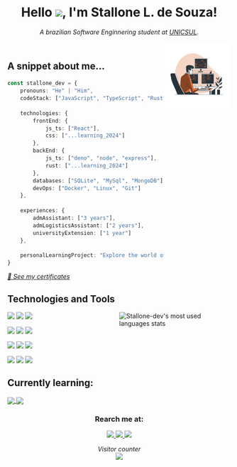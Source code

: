 <header align="center">

# Hello <img src="https://raw.githubusercontent.com/iampavangandhi/iampavangandhi/master/gifs/Hi.gif" width="30px">, I'm Stallone L. de Souza!

*A brazilian Software Enginnering student at <a href="https://www.cruzeirodosulvirtual.com.br/" target="_blank">UNICSUL</a>.*

<a href="https://github.com/stallone-dev" target="_self">
  <img width="30%" align="right" alt="SVG of a developer programming in front of 3 monitors" src="https://raw.githubusercontent.com/stallone-dev/certificates/master/assets/profile_icon.svg?sanitize=true" />
</a>

</header>


<main style="display: inline_block">

## A snippet about me...

```typescript
const stallone_dev = {
    pronouns: "He" | "Him",
    codeStack: ["JavaScript", "TypeScript", "Rust"],

    technologies: {
        frontEnd: {
            js_ts: ["React"],
            css: ["...learning_2024"]
        },
        backEnd: {
            js_ts: ["deno", "node", "express"],
            rust: ["...learning_2024"]
        },
        databases: ["SQLite", "MySql", "MongoDB"],
        devOps: ["Docker", "Linux", "Git"]
    },

    experiences: { 
        admAssistant: ["3 years"],
        admLogisticsAssistant: ["2 years"],
        universityExtension: ["1 year"]
    },
    
    personalLearningProject: "Explore the world of edge computing on DenoJS"
}
```

*<a href="https://github.com/stallone-dev/certificates" target="_blank">🚩 See my certificates</a>*

## Technologies and Tools

<a href="https://github.com/stallone-dev" target="_self">
  <img width="50%" align="right" alt="Stallone-dev's most used languages stats" src="https://github-readme-stats.vercel.app/api/top-langs/?username=stallone-dev&hide_progress=false&layout=donut" />
</a>
  
  <!-- 
  Your languages and tools. Be careful with the alignment. 
  https://www.vectorlogo.zone
  -->
  <code><a href="https://developer.mozilla.org/en-US/docs/Web/JavaScript" target="_blank"><img width="12%" src="https://www.vectorlogo.zone/logos/javascript/javascript-ar21.svg"></a></code>
  <code><a href="https://www.typescriptlang.org/docs/handbook/typescript-from-scratch.html" target="_blank"><img width="12%" src="https://www.vectorlogo.zone/logos/typescriptlang/typescriptlang-ar21.svg"></a></code>
  <code><a href="https://www.rust-lang.org/learn" target="_blank"><img width="12%" src="https://www.vectorlogo.zone/logos/rust-lang/rust-lang-ar21.svg"></a></code>
  <br />

  <code><a href="https://www.docker.com/get-started/" target="_blank"><img width="12%" src="https://www.vectorlogo.zone/logos/docker/docker-ar21.svg"></a></code>
  <code><a href="https://git-scm.com/book/en/v2" target="_blank"><img width="12%" src="https://www.vectorlogo.zone/logos/git-scm/git-scm-ar21.svg"></a></code>
  <code><a href="https://en.wikipedia.org/wiki/Linux" target="_blank"><img width="12%" src="https://www.vectorlogo.zone/logos/linux/linux-ar21.svg"></a></code>
  <br />

  <code><a href="https://www.mongodb.com/docs/" target="_blank"><img width="12%" src="https://www.vectorlogo.zone/logos/mongodb/mongodb-ar21.svg"></a></code>
  <code><a href="https://www.mysql.com/" target="_blank"><img width="12%" src="https://www.vectorlogo.zone/logos/mysql/mysql-ar21.svg"></a></code>
  <code><a href="https://www.sqlite.org/" target="_blank"><img width="12%" src="https://www.vectorlogo.zone/logos/sqlite/sqlite-ar21.svg"></a></code>
  <br />
  
  <code><a href="https://github.com/features/copilot" alt="GitHub Copilot hiperlink" target="_blank"><img width="12%" src="https://www.vectorlogo.zone/logos/github_copilot/github_copilot-ar21.svg"></a></code>
  <code><a href="https://code.visualstudio.com/" target="_blank"><img width="12%" src="https://www.vectorlogo.zone/logos/visualstudio_code/visualstudio_code-ar21.svg"></a></code>
  <code><a href="https://www.gnu.org/software/bash/" target="_blank"><img width="12%" src="https://www.vectorlogo.zone/logos/gnu_bash/gnu_bash-ar21.svg"></a></code>

## Currently learning:

<a href="https://github.com/stallone-dev/docker-studies" target="_blank">
  <img align="center" width="50%" src="https://github-readme-stats.vercel.app/api/pin/?username=stallone-dev&repo=docker-studies" />
</a>
<a href="https://github.com/stallone-dev/docker-studies" target="_blank">
  <img align="center" width="50%" src="https://github-readme-stats.vercel.app/api/pin/?username=stallone-dev&repo=rust-studies" />
</a>

</main>

<footer align="center">

### Rearch me at:

<a href="mailto:stallone.job@gmail.com
?subject=[GITHUB] Contacte me 
&cc=stallone.developer@gmail.com
" target="_blank">
<img width="12%" src="https://www.vectorlogo.zone/logos/gmail/gmail-ar21.svg">
</a>
<a href="https://www.linkedin.com/in/stallone-souza/" target="_blank">
<img width="12%" src="https://www.vectorlogo.zone/logos/linkedin/linkedin-ar21.svg">
</a>
<a href="https://github.com/stallone-dev/" target="_blank">
<img width="12%" src="https://www.vectorlogo.zone/logos/github/github-ar21.svg">
</a>

<p align="center"> 
  <em>Visitor counter</em><br>
  <img src="https://profile-counter.glitch.me/stallone-dev/count.svg" />
</p>

</footer>